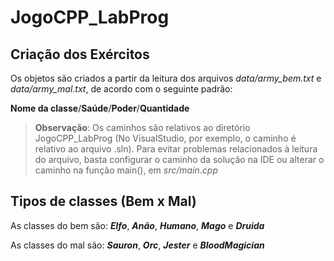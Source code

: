 # JogoCPP_LabProg

## Criação dos Exércitos

Os objetos são criados a partir da leitura dos arquivos *data/army_bem.txt* e *data/army_mal.txt*, de acordo com o seguinte padrão:

**Nome da classe**/**Saúde**/**Poder**/**Quantidade**

> **Observação**: Os caminhos são relativos ao diretório JogoCPP_LabProg (No VisualStudio, por exemplo, o caminho é relativo ao arquivo .sln).
> Para evitar problemas relacionados à leitura do arquivo, basta configurar o caminho da solução na IDE ou alterar o caminho na função main(), em *src/main.cpp*

## Tipos de classes (Bem x Mal)

As classes do bem são: ***Elfo***, ***Anão***, ***Humano***, ***Mago*** e ***Druida***

As classes do mal são: ***Sauron***, ***Orc***, ***Jester*** e ***BloodMagician***
